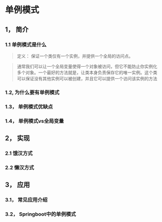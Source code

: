 # 单例模式


## 1， 简介
### 1.1 单例模式是什么
>定义：
保证一个类仅有一个实例，并提供一个全局的访问点。

>通常我们可以让一个全局变量使得一个对象被访问，但它不能防止你实例化多个对象。一个最好的方法就是，让类本身负责保存它的唯一实例。这个类可以保证没有其他实例可以被创建，并且它可以提供一个访问该实例的方法  

### 1.2, 为什么要有单例模式
### 1.3， 单例模式优缺点
### 1.4， 单例模式vs全局变量

## 2， 实现
### 2.1 饿汉方式
### 2.2 懒汉方式

## 3， 应用

### 3.1， 常见应用介绍
### 3.2， Springboot中的单例模式
